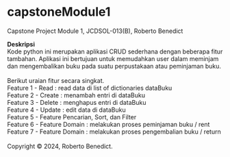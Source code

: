 # capstoneModule1
Capstone Project Module 1, JCDSOL-013(B), Roberto Benedict

<b>Deskripsi</b> <br/>
Kode python ini merupakan aplikasi CRUD sederhana dengan beberapa fitur tambahan. 
Aplikasi ini bertujuan untuk memudahkan user dalam meminjam dan mengembalikan buku pada suatu perpustakaan atau peminjaman buku.
<br/>
<br/>
Berikut uraian fitur secara singkat.
<br/>
Feature 1 - Read : read data di list of dictionaries dataBuku
<br/>
Feature 2 - Create : menambah entri di dataBuku
<br/>
Feature 3 - Delete : menghapus entri di dataBuku
<br/>
Feature 4 - Update : edit data di dataBuku
<br/>
Feature 5 - Feature Pencarian, Sort, dan Filter
<br/>
Feature 6 - Feature Domain : melakukan proses peminjaman buku / rent
<br/>
Feature 7 - Feature Domain : melakukan proses pengembalian buku / return
<br/>
<br/>
Copyright &copy; 2024, Roberto Benedict.
